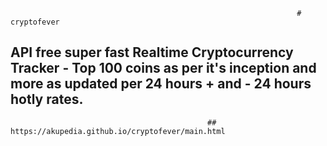                                                                     # cryptofever

## API free super fast Realtime Cryptocurrency Tracker - Top 100 coins as per it's inception and more as updated per 24 hours + and - 24 hours hotly rates.

                                                ## https://akupedia.github.io/cryptofever/main.html
